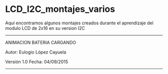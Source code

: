 # LCD_I2C_montajes_varios

Aqui encontramos algunos montajes creados durante el aprendizaje del modulo LCD  de 2x16 en su version I2C

*********************************************
ANIMACION BATERIA CARGANDO

Autor: Eulogio López Cayuela 

Versión 1.0    Fecha: 04/09/2015 
*********************************************
